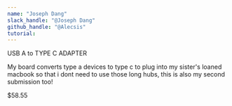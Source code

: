 ```yaml
---
name: "Joseph Dang"
slack_handle: "@Joseph Dang"
github_handle: "@Alecsis"
tutorial: 
---
```


USB A to TYPE C ADAPTER 

My board converts type a devices to type c to plug into my sister's loaned macbook so that i dont need to use those long hubs, this is also my second submission too!

$58.55 
